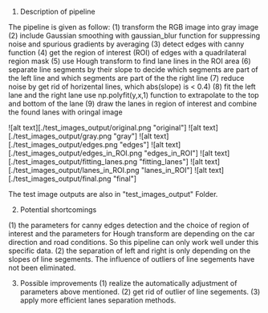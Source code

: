 1. Description of pipeline

The pipeline is given as follow:
(1) transform the RGB image into gray image
(2) include Gaussian smoothing with gaussian_blur function for suppressing noise and spurious gradients by averaging
(3) detect edges with canny function
(4) get the region of interest (ROI) of edges with a quadrilateral region mask
(5) use Hough transform to find lane lines in the ROI area
(6) separate line segments by their slope to decide which segments are part of the left line and which segments are part of the the right line
(7) reduce noise by get rid of horizental lines, which abs(slope) is < 0.4)
(8) fit the left lane and the right lane use np.polyfit(y,x,1) function to extrapolate to the top and bottom of the lane
(9) draw the lanes in region of interest and combine the found lanes with oringal image

![alt text][./test_images_output/original.png "original"]
![alt text][./test_images_output/gray.png "gray"]
![alt text][./test_images_output/edges.png "edges"]
![alt text][./test_images_output/edges_in_ROI.png "edges_in_ROI"]
![alt text][./test_images_output/fitting_lanes.png "fitting_lanes"]
![alt text][./test_images_output/lanes_in_ROI.png "lanes_in_ROI"]
![alt text][./test_images_output/final.png "final"]

The test image outputs are also in "test_images_output" Folder.

2. Potential shortcomings

(1) the parameters for canny edges detection and the choice of region of interest and the parameters for Hough transform are depending on the car direction and road conditions. So this pipeline can only work well under this specific data.
(2) the separation of left and right is only depending on the slopes of line segements. The influence of outliers of line segements have not been eliminated.

3. Possible improvements
(1) realize the automatically adjustment of parameters above mentioned.
(2) get rid of outlier of line segements.
(3) apply more efficient lanes separation methods.
